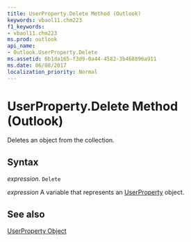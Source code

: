 ```yaml
---
title: UserProperty.Delete Method (Outlook)
keywords: vbaol11.chm223
f1_keywords:
- vbaol11.chm223
ms.prod: outlook
api_name:
- Outlook.UserProperty.Delete
ms.assetid: 6b1da165-f3d9-0a44-4582-3b468896a911
ms.date: 06/08/2017
localization_priority: Normal
---
```



# UserProperty.Delete Method (Outlook)

Deletes an object from the collection.


## Syntax

 _expression_. `Delete`

_expression_ A variable that represents an [UserProperty](./Outlook.UserProperty.md) object.


## See also


[UserProperty Object](Outlook.UserProperty.md)

